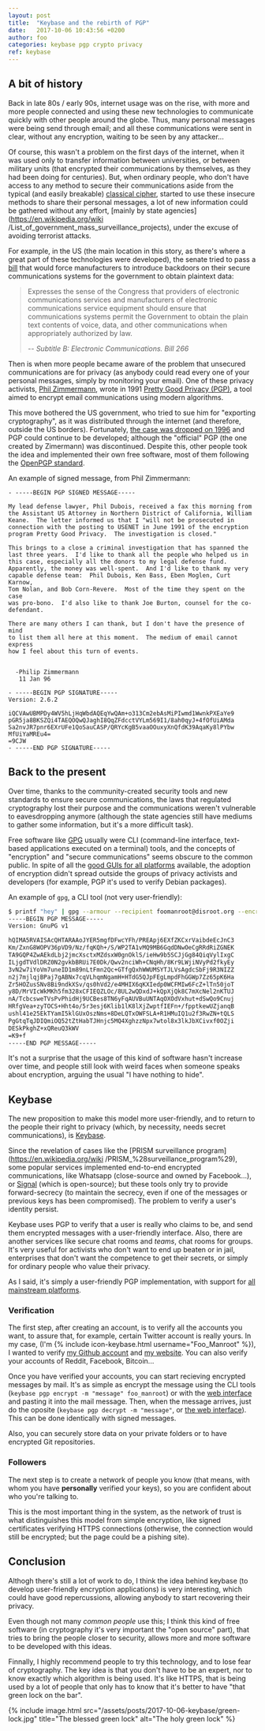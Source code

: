 ```yaml
---
layout: post
title:  "Keybase and the rebirth of PGP"
date:	2017-10-06 10:43:56 +0200
author: foo
categories: keybase pgp crypto privacy
ref: keybase
---
```


## A bit of history

Back in late 80s / early 90s, internet usage was on the rise, with more and more people
connected and using these new technologies to communicate quickly with other people
around the globe. Thus, many personal messages were being send through email; and all
these communications were sent in clear, without any encryption, waiting to be seen by
any attacker...

Of course, this wasn't a problem on the first days of the internet, when it was used only
to transfer information between universities, or between military units (that encrypted
their communications by themselves, as they had been doing for centuries).
But, when ordinary people, who don't have access to any method to secure their
communications aside from the typical (and easily breakable)
[classical cipher](https://en.wikipedia.org/wiki/Classical_cipher), started to use these
insecure methods to share their personal messages, a lot of new information could be
gathered without any effort,
[mainly by state agencies](https://en.wikipedia.org/wiki
/List_of_government_mass_surveillance_projects), under the excuse of avoiding terrorist
attacks.

For example, in the US (the main location in this story, as there's where a great part
of these technologies were developed), the senate tried to pass a
[bill](https://www.congress.gov/bill/102nd-congress/senate-bill/266) that would force
manufacturers to introduce backdoors on their secure communications systems for the
government to obtain plaintext data:
> Expresses the sense of the Congress that providers of electronic communications
> services and manufacturers of electronic communications service equipment should
> ensure that communications systems permit the Government to obtain the plain text
> contents of voice, data, and other communications when appropriately authorized by law. 
>
> -- <cite>Subtitle B: Electronic Communications. Bill 266</cite>


Then is when more people became aware of the problem that unsecured communications are
for privacy (as anybody could read every one of your personal messages, simply by
monitoring your email). One of these privacy activists,
[Phil Zimmermann](https://philzimmermann.com/), wrote in 1991
[Pretty Good Privacy (PGP)](https://en.wikipedia.org/wiki/Pretty_Good_Privacy), a tool
aimed to encrypt email communications using modern algorithms.

This move bothered the US government, who tried to sue him for "exporting cryptography",
as it was distributed through the internet (and therefore, outside the US borders).
Fortunately,
[the case was dropped on 1996](https://philzimmermann.com/EN/news/PRZ_case_dropped.html)
and PGP could continue to be developed; although the "official" PGP (the one created by
Zimermann) was discontinued. Despite this, other people took the idea and implemented
their own free software, most of them following the
[OpenPGP standard](http://openpgp.org/about/history/).

An example of signed message, from Phil Zimmermann:
```
- -----BEGIN PGP SIGNED MESSAGE-----

My lead defense lawyer, Phil Dubois, received a fax this morning from
the Assistant US Attorney in Northern District of California, William
Keane.  The letter informed us that I "will not be prosecuted in
connection with the posting to USENET in June 1991 of the encryption
program Pretty Good Privacy.  The investigation is closed."

This brings to a close a criminal investigation that has spanned the
last three years.  I'd like to thank all the people who helped us in
this case, especially all the donors to my legal defense fund.
Apparently, the money was well-spent.  And I'd like to thank my very
capable defense team:  Phil Dubois, Ken Bass, Eben Moglen, Curt Karnow,
Tom Nolan, and Bob Corn-Revere.  Most of the time they spent on the case
was pro-bono.  I'd also like to thank Joe Burton, counsel for the co-
defendant.

There are many others I can thank, but I don't have the presence of mind
to list them all here at this moment.  The medium of email cannot express
how I feel about this turn of events.


  -Philip Zimmermann
   11 Jan 96

- -----BEGIN PGP SIGNATURE-----
Version: 2.6.2

iQCVAwUBMPDy4WV5hLjHqWbdAQEqYwQAm+o313Cm2ebAsMiPIwmd1WwnkPXEaYe9
pGR5ja8BKSZQi4TAEQOQwQJaghI8QqZFdcctVYLm569I1/8ah0qyJ+4fOfUiAMda
Sa2nvJR7pnr6EXrUFe1QoSauCASP/QRYcKgB5vaaOOuxyXnQfdK39AqaKy8lPYbw
MfUiYaMREu4=
=9CJW
- -----END PGP SIGNATURE-----
```

## Back to the present

Over time, thanks to the community-created security tools and new standards to ensure
secure communications, the laws that regulated cryptography lost their purpose and the
communications weren't vulnerable to eavesdropping anymore (although the state agencies
still have mediums to gather some information, but it's a more difficult task).

Free software like [GPG](https://gnupg.org/) usually were CLI (command-line interface,
text-based applications executed on a terminal) tools, and the concepts of "encryption"
and "secure communications" seems obscure to the common public. In spite of all the
[good GUIs for all platforms](http://openpgp.org/software/) available, the adoption of
encryption didn't spread outside the groups of privacy activists and developers (for
example, PGP it's used to verify Debian packages).

An example of `gpg`, a CLI tool (not very user-friendly):
```sh
$ printf "hey" | gpg --armour --recipient foomanroot@disroot.org --encrypt
-----BEGIN PGP MESSAGE-----
Version: GnuPG v1

hQIMA5RVAISAcQHTARAAoJYER5mgfDFwcYFh/PREApj6EXfZKCxrVaibdeEcJnC3
Km/ZxnG8WOPV36pVD9/Nz/fqKQh+/S/WP2TA1vMQ9MB6GqdDNwOeCgRRdRiZGNEK
TA9GQP4ZwAEkdLbj2jmcXsctxMZdsxW0gnOklS/ieHw9b5SCJjGg84QiqVylIxgC
ILjgdTVdlDRZ0N2gvkbBRUi7E0Dk/Qwv2nciWh+CNqHh/8Kr9LWjiNVyPd2fkyEy
3vN2w7iYoVm7uneID1m89nLtFmn2Qc+GTfgQxhWWUMSYTJLVsAgdcSbFj9R3NIZZ
n2j7mjlqjBPaj7gABNx7cqVLhqmNgamH+HTdG5QJpFEgLmpdFhGGWp7Zz65pK6Ha
Zr5HOZusSNv8Bi9ndkXSv/qs0hVd2/e4MHIX6qKXIedp0WCFMIw6FcZ+lTn50joT
y8D/MrVIcWkMKh5fm328xCFIEQZLOc/8UL2wQDxdJ+kQpXjQk8C7mXcNel2nKTUJ
nA/TcbcsweTVsPvPhidHj9UCBes8TN6yFqAUVBuUNTAqOXOdVxhut+dSwQo9Cnuj
HRfgVea+zyTOCS+Hht4o/5r3esj6Klib1lK8lXjZwptfIEFn+/fpptkewUZjanqB
ushl41e25EkTYamI5klGUxOszNms+8DeLQTxOWFSLA+R1HMuIQ1u2f3RwZN+tQLS
PgGtqTqJDIQmiOQ52tZtHabTJHnjc5MQ4XghzzNpx7wtol8x3lkJbXCivxf0OZji
DESkPkghZ+xQReuQ3kWV
=K9+f
-----END PGP MESSAGE-----
```

It's not a surprise that the usage of this kind of software hasn't increase over time,
and people still look with weird faces when someone speaks about encryption, arguing
the usual "I have nothing to hide".


## Keybase

The new proposition to make this model more user-friendly, and to return to the people
their right to privacy (which, by necessity, needs secret communications), is
[Keybase](https://keybase.io/).

Since the revelation of cases like the
[PRISM surveillance program](https://en.wikipedia.org/wiki
/PRISM_%28surveillance_program%29), some popular services implemented end-to-end
encrypted communications, like Whatsapp (close-source and owned by Facebook...), or
[Signal](https://github.com/WhisperSystems) (which is open-source); but these tools only
try to provide forward-secrecy (to maintain the secrecy, even if one of the messages or
previous keys has been compromised). The problem to verify a user's identity persist.

Keybase uses PGP to verify that a user is really who claims to be, and send them
encrypted messages with a user-friendly interface. Also, there are another services like
secure chat rooms and _teams_, chat rooms for groups. It's very useful for activists who
don't want to end up beaten or in jail, enterprises that don't want the competence to get
their secrets, or simply for ordinary people who value their privacy.

As I said, it's simply a user-friendly PGP implementation, with support for
[all mainstream platforms](https://keybase.io/download).


### Verification

The first step, after creating an account, is to verify all the accounts you want,
to assure that, for example, certain Twitter account is really yours. In my case,
(I'm {% include icon-keybase.html username="Foo_Manroot" %}), I wanted to verify
[my Github account](https://gist.github.com/Foo-Manroot/aa0d3487e7af3f2fc5d20fa8609a4247)
and [my website](https://foo-manroot.github.io/keybase.txt). You can also verify your
accounts of Reddit, Facebook, Bitcoin...

Once you have verified your accounts, you can start recieving encrypted messages by mail.
It's as simple as encrypt the message using the CLI tools (`keybase pgp encrypt -m
"message" foo_manroot`) or with the
[web interface](https://keybase.io/encrypt#foo_manroot) and pasting it into the mail
message. Then, when the message arrives, just do the oposite (`keybase pgp decrypt -m
"message"`, or [the web interface](https://keybase.io/decrypt)). This can be done
identically with signed messages.

Also, you can securely store data on your private folders or to have encrypted Git
repositories.


### Followers

The next step is to create a network of people you know (that means, with whom you have
__personally__ verified your keys), so you are confident about who you're talking to.

This is the most important thing in the system, as the network of trust is what
distinguishes this model from simple encryption, like signed certificates verifying
HTTPS connections (otherwise, the connection would still be encrypted; but the page could
be a pishing site).


## Conclusion

Althogh there's still a lot of work to do, I think the idea behind keybase (to develop
user-friendly encryption applications) is very interesting, which could have good
repercussions, allowing anybody to start recovering their privacy.

Even though not many _common people_ use this; I think this kind of free software (in
cryptography it's very important the "open source" part), that tries to bring the people
closer to security, allows more and more software to be developed with this ideas.

Finnally, I highly recommend people to try this technology, and to lose fear of
cryptography. The key idea is that you don't have to be an expert, nor to know exactly
which algorithm is being used. It's like HTTPS, that is being used by a lot of people
that only has to know that it's better to have "that green lock on the bar".

{% include image.html
	src="/assets/posts/2017-10-06-keybase/green-lock.jpg"
	title="The blessed green lock"
	alt="The holy green lock"
%}
